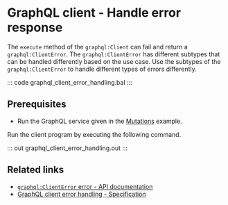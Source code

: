 # GraphQL client - Handle error response

The `execute` method of the `graphql:Client` can fail and return a `graphql:ClientError`. The `graphql:ClientError` has different subtypes that can be handled differently based on the use case. Use the subtypes of the `graphql:ClientError` to handle different types of errors differently.

::: code graphql_client_error_handling.bal :::

## Prerequisites
- Run the GraphQL service given in the [Mutations](https://ballerina.io/learn/by-example/graphql-mutations/) example.

Run the client program by executing the following command.

::: out graphql_client_error_handling.out :::

## Related links
- [`graphql:ClientError` error - API documentation](https://lib.ballerina.io/ballerina/graphql/latest/errors#ClientError)
- [GraphQL client error handling - Specification](/spec/graphql/#255-client-error-handling)
